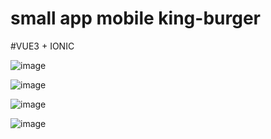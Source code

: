 # small app mobile king-burger 

#VUE3 + IONIC 

![image](https://user-images.githubusercontent.com/103760832/203261328-3f77ad82-efa4-4c76-a1cc-cee3a875306c.png)

![image](https://user-images.githubusercontent.com/103760832/203261400-65f42ddb-46d8-4cfc-a279-435ede6e4358.png)


![image](https://user-images.githubusercontent.com/103760832/203261488-b81950c9-1898-44d4-af27-76660f63d0a4.png)

![image](https://user-images.githubusercontent.com/103760832/203261568-bcfda22a-570b-417b-b407-783a2b1c6d5d.png)


